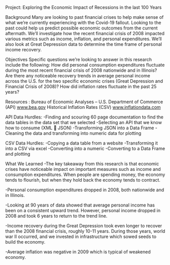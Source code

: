 Project: Exploring the Economic Impact of Recessions in the last 100 Years

Background
Many are looking to past financial crises to help make sense of what we’re currently experiencing with the Covid-19 fallout. Looking to the past could help us predict possible economic outcomes from the current aftermath. We’ll investigate how the recent financial crisis of 2008 impacted various metrics such as income, inflation, and personal expenditures. We’ll also look at Great Depression data to determine the time frame of personal income recovery.  

Objectives
Specific questions we’re looking to answer in this research include the following:
How did personal consumption expenditures fluctuate during the most recent financial crisis of 2008 nationwide and in Illinois?
Are there any noticeable recovery trends in average personal income across the U.S. for the two specific economic crises (Great Depression and Financial Crisis of 2008)?
How did inflation rates fluctuate in the past 25 years?

Resources : 
	Bureau of Economic Analyses – U.S. Department of Commerce (API)
	www.bea.gov
	Historical Inflation Rates (CSV)
	www.inflationdata.com

API Data Hurdles:
-Finding and scouring 60 page documentation to find the data tables in the data set that we selected
-Selecting an API that we know how to consume (XML  JSON)
-Transforming JSON into a Data Frame
-Cleaning the data and transforming into numeric data for plotting

CSV Data Hurdles:
-Copying a data table from a website
-Transforming it into a CSV via excel
-Converting into a numeric
-Converting to a Data Frame and plotting


What We Learned
-The key takeaway from this research is that economic crises have noticeable impact on important measures such as income and consumption expenditures. When people are spending   money, the economy tends to flourish, but when they hold back the economy tends to contract.

-Personal consumption expenditures dropped in 2008, both nationwide and in Illinois.

-Looking at 90 years of data showed that average personal income has been on a consistent upward trend. However, personal income dropped in 2008 and took 6 years to return to the trend line.

-Income recovery during the Great Depression took even longer to recover than the 2008 financial crisis, roughly 10-11 years. During those years, world war II occurred, and we invested in infrastructure which sowed seeds to build the economy.

-Average inflation was negative in 2009 which is typical of weakened economy. 




